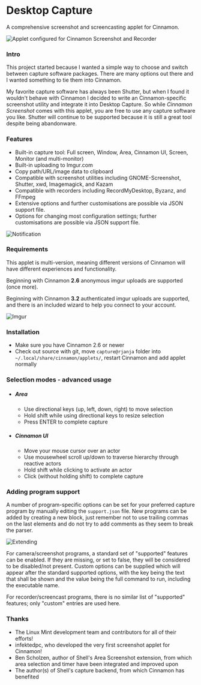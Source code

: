 Desktop Capture<a name="top">&nbsp;</a>
===============
A comprehensive screenshot and screencasting applet for Cinnamon.

![Applet configured for Cinnamon Screenshot and Recorder](img/https://raw.github.com/rjanja/desktop-capture/master/cinnamon-screenshot.png "Applet configured for Cinnamon Screenshot and FFmpeg Recorder")


### Intro<a name="intro">&nbsp;</a>
This project started because I wanted a simple way to choose and switch between capture software packages. There are many options out there and I wanted something to tie them into Cinnamon.

My favorite capture software has always been Shutter, but when I found it wouldn't behave with Cinnamon I decided to write an Cinnamon-specific screenshot utility and integrate it into Desktop Capture. So while <i>Cinnamon Screenshot</i> comes with this applet, you are free to use any capture software you like. Shutter will continue to be supported because it is still a great tool despite being abandonware.

### Features<a name="features">&nbsp;</a>
* Built-in capture tool: Full screen, Window, Area, Cinnamon UI, Screen, Monitor (and multi-monitor)
* Built-in uploading to Imgur.com
* Copy path/URL/image data to clipboard
* Compatible with screenshot utilities including GNOME-Screenshot, Shutter, xwd, Imagemagick, and Kazam
* Compatible with recorders including RecordMyDesktop, Byzanz, and FFmpeg
* Extensive options and further customisations are possible via JSON support file. 
* Options for changing most configuration settings; further customisations are possible via JSON support file.

![Notification](https://raw.github.com/rjanja/desktop-capture/master/img/notification.png "Notifications")

### Requirements

This applet is multi-version, meaning different versions of Cinnamon will have different experiences and functionality.

Beginning with Cinnamon **2.6** anonymous imgur uploads are supported (once more).

Beginning with Cinnamon **3.2** authenticated imgur uploads are supported, and there is an included wizard to help you connect to your account.

![Imgur](https://raw.github.com/rjanja/desktop-capture/master/img/imgur-album.png "Choosing the album to upload into, once connected to your imgur account")


### Installation<a name="installing">&nbsp;</a>
* Make sure you have Cinnamon 2.6 or newer
* Check out source with git, move `capture@rjanja` folder into `~/.local/share/cinnamon/applets/`, restart Cinnamon and add applet normally

### Selection modes - advanced usage<a name="usage">&nbsp;</a>
* ##### Area
    * Use directional keys (up, left, down, right) to move selection
    * Hold shift while using directional keys to resize selection
    * Press ENTER to complete capture

* ##### Cinnamon UI
    * Move your mouse cursor over an actor
    * Use mousewheel scroll up/down to traverse hierarchy through reactive actors
    * Hold shift while clicking to activate an actor
    * Click (without holding shift) to complete capture

### Adding program support<a name="extending">&nbsp;</a>
A number of program-specific options can be set for your preferred capture program by manually editing the `support.json` file. New programs can be added by creating a new block, just remember not to use trailing commas on the last elements and do not try to add comments as they seem to break the parser.

![Extending](https://raw.github.com/rjanja/desktop-capture/master/img/custom-entries.png "Extending program support")

For camera/screenshot programs, a standard set of "supported" features can be enabled. If they are missing, or set to false, they will be considered to be disabled/not present. Custom options can be supplied which will appear after the standard supported options, with the key being the text that shall be shown and the value being the full command to run, including the executable name.

For recorder/screencast programs, there is no similar list of "supported" features; only "custom" entries are used here.

### Thanks
* The Linux Mint development team and contributors for all of their efforts!
* infektedpc, who developed the very first screenshot applet for Cinnamon!
* Ben Scholzen, author of Shell's Area Screenshot extension, from which area selection and timer have been integrated and improved upon
* The author(s) of Shell's capture backend, from which Cinnamon has benefited

